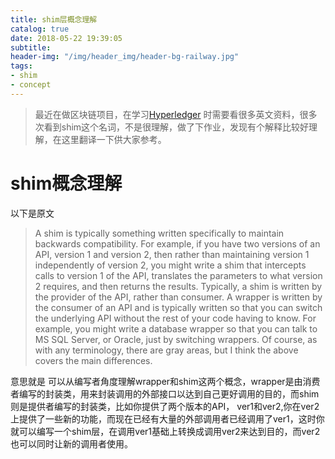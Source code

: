 ```yaml
---
title: shim层概念理解
catalog: true
date: 2018-05-22 19:39:05
subtitle:
header-img: "/img/header_img/header-bg-railway.jpg"
tags:
- shim
- concept
---
```

> 最近在做区块链项目，在学习[Hyperledger](https://www.hyperledger.org/) 时需要看很多英文资料，很多次看到shim这个名词，不是很理解，做了下作业，发现有个解释比较好理解，在这里翻译一下供大家参考。

# shim概念理解
以下是原文
> A shim is typically something written specifically to maintain backwards compatibility. For example, if you have two versions of an API, version 1 and version 2, then rather than maintaining version 1 independently of version 2, you might write a shim that intercepts calls to version 1 of the API, translates the parameters to what version 2 requires, and then returns the results.
>Typically, a shim is written by the provider of the API, rather than consumer.
>A wrapper is written by the consumer of an API and is typically written so that you can switch the underlying API without the rest of your code having to know. For example, you might write a database wrapper so that you can talk to MS SQL Server, or Oracle, just by switching wrappers.
>Of course, as with any terminology, there are gray areas, but I think the above covers the main differences.

意思就是
可以从编写者角度理解wrapper和shim这两个概念，wrapper是由消费者编写的封装类，用来封装调用的外部接口以达到自己更好调用的目的，而shim则是提供者编写的封装类，比如你提供了两个版本的API， ver1和ver2,你在ver2上提供了一些新的功能，而现在已经有大量的外部调用者已经调用了ver1，这时你就可以编写一个shim层，在调用ver1基础上转换成调用ver2来达到目的，而ver2也可以同时让新的调用者使用。